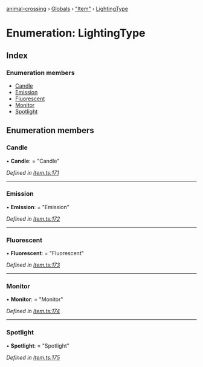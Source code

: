 [animal-crossing](../README.md) › [Globals](../globals.md) › ["Item"](../modules/_item_.md) › [LightingType](_item_.lightingtype.md)

# Enumeration: LightingType

## Index

### Enumeration members

* [Candle](_item_.lightingtype.md#candle)
* [Emission](_item_.lightingtype.md#emission)
* [Fluorescent](_item_.lightingtype.md#fluorescent)
* [Monitor](_item_.lightingtype.md#monitor)
* [Spotlight](_item_.lightingtype.md#spotlight)

## Enumeration members

###  Candle

• **Candle**: = "Candle"

*Defined in [Item.ts:171](https://github.com/Norviah/animal-crossing/blob/13550bd/module/types/Item.ts#L171)*

___

###  Emission

• **Emission**: = "Emission"

*Defined in [Item.ts:172](https://github.com/Norviah/animal-crossing/blob/13550bd/module/types/Item.ts#L172)*

___

###  Fluorescent

• **Fluorescent**: = "Fluorescent"

*Defined in [Item.ts:173](https://github.com/Norviah/animal-crossing/blob/13550bd/module/types/Item.ts#L173)*

___

###  Monitor

• **Monitor**: = "Monitor"

*Defined in [Item.ts:174](https://github.com/Norviah/animal-crossing/blob/13550bd/module/types/Item.ts#L174)*

___

###  Spotlight

• **Spotlight**: = "Spotlight"

*Defined in [Item.ts:175](https://github.com/Norviah/animal-crossing/blob/13550bd/module/types/Item.ts#L175)*

